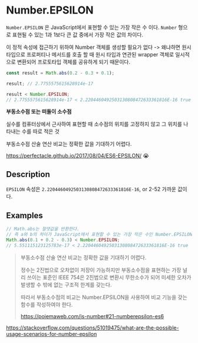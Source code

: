 # Number.EPSILON

`Number.EPSILON` 은 JavaScript에서 표현할 수 있는 가장 작은 수 이다. `Number` 형으로 표현될 수 있는 1과 1보다 큰 값 중에서 가장 작은 값의 차이다.

이 정적 속성에 접근하기 위하여 Number 객체를 생성할 필요가 없다 -> 왜냐하면 원시 타입으로 프로퍼티나 메서드를 호출 할 때 원시 타입과 연관된 wrapper 객체로 일시적으로 변환되어 프로토타입 객체를 공유하게 되기 때문이다. 

```js
const result = Math.abs(0.2 - 0.3 + 0.1);

result; // 2.7755575615628914e-17

result < Number.EPSILON; 
// 2.7755575615628914e-17 < 2.2204460492503130808472633361816E-16 true
```

**부동소수점 또는 떠돌이 소수점**

실수를 컴퓨터상에서 근사하여 표현할 때 소수점의 위치를 고정하지 않고 그 위치를 나타내는 수를 따로 적은 것

부동소수점 산술 연산 비교는 정확한 값을 기대하기 어렵다. 

https://perfectacle.github.io/2017/08/04/ES6-EPSILON/ 😭

## Description

`EPSILON` 속성은 `2.2204460492503130808472633361816E-16`, or 2-52 가까운 값이다.

## Examples

```js
// Math.abs는 절댓값을 반환한다.
// 즉 a와 b의 차이가 JavaScript에서 표현할 수 있는 가장 작은 수인 Number.EPSILON보다 작으면 같은 수로 인정할 수 있다.
Math.abs(0.1 + 0.2 - 0.3) < Number.EPSILON;
// 5.551115123125783e-17 < 2.2204460492503130808472633361816E-16 true
```

> 부동소수점 산술 연산 비교는 정확한 값을 기대하기 어렵다.
>
> 정수는 2진법으로 오차없이 저장이 가능하지만 부동소수점을 표현하는 가장 널리 쓰이는 표준인 IEEE 754은 2진법으로 변환시 무한소수가 되어 미세한 오차가 발생할 수 밖에 없는 구조적 한계를 갖는다.
>
> 따라서 부동소수점의 비교는 Number.EPSILON을 사용하여 비교 기능을 갖는 함수를 작성하여야 한다.
>
> https://poiemaweb.com/js-number#21-numberepsilon-es6

https://stackoverflow.com/questions/51019475/what-are-the-possible-usage-scenarios-for-number-epsilon